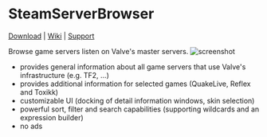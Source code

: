 # SteamServerBrowser

[Download](https://github.com/PredatH0r/SteamServerBrowser/releases) | [Wiki](https://github.com/PredatH0r/SteamServerBrowser/wiki) | [Support](https://github.com/PredatH0r/SteamServerBrowser/issues)

Browse game servers listen on Valve's master servers.
![screenshot](http://i.imgur.com/6SmSr8d.png)

  - provides general information about all game servers that use Valve's infrastructure (e.g. TF2, ...)
  - provides additional information for selected games (QuakeLive, Reflex and Toxikk)
  - customizable UI (docking of detail information windows, skin selection)
  - powerful sort, filter and search capabilities (supporting wildcards and an expression builder)
  - no ads
